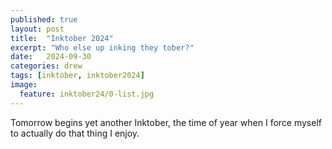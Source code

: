 ```yaml
---
published: true
layout: post
title:  "Inktober 2024"
excerpt: "Who else up inking they tober?"
date:   2024-09-30
categories: drew
tags: [inktober, inktober2024]
image:
  feature: inktober24/0-list.jpg
---
```


Tomorrow begins yet another Inktober, the time of year when I force myself to actually do that thing I enjoy.